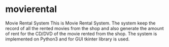 # movierental
Movie Rental System
This is Movie Rental System. The system keep the record of all the rented movies from the shop and also generate the amount of rent for the CD/DVD of the movie rented from the shop.
The system is implemented on Python3 and for GUI tkinter library is used.
